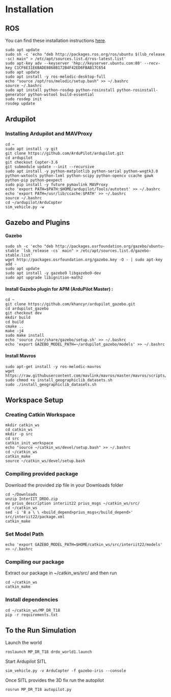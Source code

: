 
# Installation 
## ROS
You can find these installation instructions [here](http://wiki.ros.org/melodic/Installation/Ubuntu).

    sudo apt update
	sudo sh -c 'echo "deb http://packages.ros.org/ros/ubuntu $(lsb_release -sc) main" > /etc/apt/sources.list.d/ros-latest.list'
	sudo apt-key adv --keyserver 'hkp://keyserver.ubuntu.com:80' --recv-key C1CF6E31E6BADE8868B172B4F42ED6FBAB17C654
	sudo apt update
	sudo apt install -y ros-melodic-desktop-full
	echo "source /opt/ros/melodic/setup.bash" >> ~/.bashrc
	source ~/.bashrc
	sudo apt install python-rosdep python-rosinstall python-rosinstall-generator python-wstool build-essential
	sudo rosdep init
	rosdep update

## Ardupilot
### Installing Ardupilot and MAVProxy

    cd ~
    sudo apt install -y git
    git clone https://github.com/ArduPilot/ardupilot.git
    cd ardupilot
    git checkout Copter-3.6
    git submodule update --init --recursive
    sudo apt install -y python-matplotlib python-serial python-wxgtk3.0 python-wxtools python-lxml python-scipy python-opencv ccache gawk python-pip python-pexpect
    sudo pip install -y future pymavlink MAVProxy
    echo 'export PATH=$PATH:$HOME/ardupilot/Tools/autotest' >> ~/.bashrc
    echo 'export PATH=/usr/lib/ccache:$PATH' >> ~/.bashrc
    source ~/.bashrc
    cd ~/ardupilot/ArduCopter
    sim_vehicle.py -w

## Gazebo and Plugins
#### Gazebo

    sudo sh -c 'echo "deb http://packages.osrfoundation.org/gazebo/ubuntu-stable `lsb_release -cs` main" > /etc/apt/sources.list.d/gazebo-stable.list'
    wget http://packages.osrfoundation.org/gazebo.key -O - | sudo apt-key add -
    sudo apt update
    sudo apt install -y gazebo9 libgazebo9-dev
    sudo apt upgrade libignition-math2
    
#### Install Gazebo plugin for APM (ArduPilot Master) :

    cd ~
    git clone https://github.com/khancyr/ardupilot_gazebo.git
    cd ardupilot_gazebo
    git checkout dev
    mkdir build
    cd build
    cmake ..
    make -j4
    sudo make install
    echo 'source /usr/share/gazebo/setup.sh' >> ~/.bashrc
    echo 'export GAZEBO_MODEL_PATH=~/ardupilot_gazebo/models' >> ~/.bashrc

#### Install Mavros

    sudo apt-get install -y ros-melodic-mavros
    wget https://raw.githubusercontent.com/mavlink/mavros/master/mavros/scripts/install_geographiclib_datasets.sh
    sudo chmod +x install_geographiclib_datasets.sh
    sudo ./install_geographiclib_datasets.sh

## Workspace Setup
### Creating Catkin Workspace

    mkdir catkin_ws
    cd catkin_ws
    mkdir -p src
    cd src
    catkin_init_workspace
    echo "source ~/catkin_ws/devel/setup.bash" >> ~/.bashrc
    cd ~/catkin_ws
    catkin_make
    source ~/catkin_ws/devel/setup.bash

### Compiling provided package
Download the provided zip file in your Downloads folder
```
cd ~/Downloads
unzip InterIIT_DRDO.zip
mv prius_description interiit22 prius_msgs ~/catkin_ws/src/
cd ~/catkin_ws
sed -i '8 a \ \ <build_depend>prius_msgs</build_depend>' src/interiit22/package.xml 
catkin_make
``` 

### Set Model Path

    echo 'export GAZEBO_MODEL_PATH=$HOME/catkin_ws/src/interiit22/models' >> ~/.bashrc

### Compiling our package
Extract our package in ~/catkin_ws/src/ and then run

    cd ~/catkin_ws
    catkin_make

### Install dependencies

    cd ~/catkin_ws/MP_DR_T18
    pip -r requirements.txt

## To the Run Simulation
Launch the world

    roslaunch MP_DR_T18 drdo_world1.launch

Start Ardupilot SITL

    sim_vehicle.py -v ArduCopter -f gazebo-iris --console

Once SITL provides the 3D fix run the autopilot

    rosrun MP_DR_T18 autopilot.py
